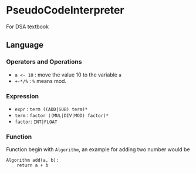 # PseudoCodeInterpreter

For DSA textbook

## Language

### Operators and Operations

- `a <- 10` : move the value 10 to the variable `a`
- `+-*/%` : `%` means mod.

### Expression

- `expr` : `term ((ADD|SUB) term)*`
- `term` : `factor ((MUL|DIV|MOD) factor)*`
- `factor`: `INT|FLOAT`


### Function

Function begin with `Algorithm`, an example for adding two number would be

```pseudo
Algorithm add(a, b):
    return a + b
```